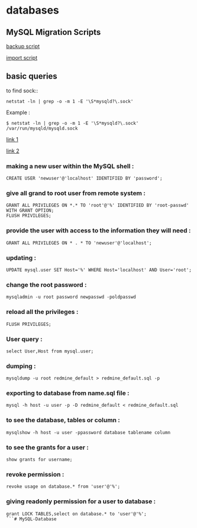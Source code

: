 # databases


## MySQL Migration Scripts

[backup script](https://raw.githubusercontent.com/akhilrajmailbox/MySQL-Database/master/scripts/Bakup_MySQL.sh)

[import script](https://raw.githubusercontent.com/akhilrajmailbox/MySQL-Database/master/scripts/Import_MySQL.sh)


## basic queries

to find sock::

```
netstat -ln | grep -o -m 1 -E '\S*mysqld?\.sock'
```
Example :

```
$ netstat -ln | grep -o -m 1 -E '\S*mysqld?\.sock'
/var/run/mysqld/mysqld.sock
```


[link 1](https://www.digitalocean.com/community/tutorials/how-to-create-a-new-user-and-grant-permissions-in-mysql)

[link 2](http://www.wikihow.com/Create-a-Database-in-MySQL)


### making a new user within the MySQL shell :

```
CREATE USER 'newuser'@'localhost' IDENTIFIED BY 'password';
```

### give all grand to root user from remote system :

```
GRANT ALL PRIVILEGES ON *.* TO 'root'@'%' IDENTIFIED BY 'root-passwd' WITH GRANT OPTION;
FLUSH PRIVILEGES;
```

### provide the user with access to the information they will need :

```
GRANT ALL PRIVILEGES ON * . * TO 'newuser'@'localhost';
```

### updating :

```
UPDATE mysql.user SET Host='%' WHERE Host='localhost' AND User='root';
```

### change the root password :

```
mysqladmin -u root password newpasswd -poldpasswd
```

### reload all the privileges :

```
FLUSH PRIVILEGES;
```

### User query :

```
select User,Host from mysql.user;
```

### dumping :

```
mysqldump -u root redmine_default > redmine_default.sql -p
```

### exporting to database from name.sql file :

```
mysql -h host -u user -p -D redmine_default < redmine_default.sql
```

### to see the  database, tables or column :

```
mysqlshow -h host -u user -ppassword database tablename column
```

### to see the grants for a user :

```
show grants for username;
```

### revoke permission :

```
revoke usage on database.* from 'user'@'%';
```

### giving readonly permission for a user to database :

```
grant LOCK TABLES,select on database.* to 'user'@'%';
```# MySQL-Database
